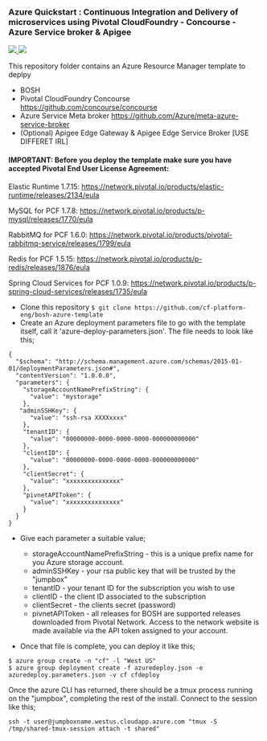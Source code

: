 
### Azure Quickstart : Continuous Integration and Delivery of microservices using Pivotal CloudFoundry - Concourse - Azure Service broker & Apigee 

<a href="https://portal.azure.com/#create/Microsoft.Template/uri/https%3A%2F%2Fraw.githubusercontent.com%2Fsysgain%2Fazurequickstarts%2Fmaster%2FPivtoalCloudFoundry-Concourse-Apigee-AzureMetaService%2Fazuredeploy.json" target="_blank">
<img src="http://azuredeploy.net/deploybutton.png"/>
</a>
<a href="http://armviz.io/#/?load=https%3A%2F%2Fraw.githubusercontent.com%2Fsysgain%2Fazurequickstarts%2Fmaster%2FPivtoalCloudFoundry-Concourse-Apigee-AzureMetaService%2Fazuredeploy.json" target="_blank">
<img src="http://armviz.io/visualizebutton.png"/>
</a>

This repository folder contains an Azure Resource Manager template to deplpy

-  BOSH 
- Pivotal CloudFoundry
 Concourse  https://github.com/concourse/concourse
- Azure Service Meta broker https://github.com/Azure/meta-azure-service-broker
- (Optional) Apigee Edge Gateway & Apigee Edge Service Broker [USE DIFFERET IRL] 


#### IMPORTANT: Before you deploy the template make sure you have accepted Pivotal End User License Agreement:

Elastic Runtime 1.7.15:
https://network.pivotal.io/products/elastic-runtime/releases/2134/eula

MySQL for PCF 1.7.8:
https://network.pivotal.io/products/p-mysql/releases/1770/eula

RabbitMQ for PCF 1.6.0:
https://network.pivotal.io/products/pivotal-rabbitmq-service/releases/1799/eula

Redis for PCF 1.5.15:
https://network.pivotal.io/products/p-redis/releases/1876/eula

Spring Cloud Services for PCF 1.0.9:
https://network.pivotal.io/products/p-spring-cloud-services/releases/1735/eula



- Clone this repository `$ git clone https://github.com/cf-platform-eng/bosh-azure-template`
- Create an Azure deployment parameters file to go with the template itself, call it 'azure-deploy-parameters.json'. The file needs to look like this;

```
{
  "$schema": "http://schema.management.azure.com/schemas/2015-01-01/deploymentParameters.json#",
  "contentVersion": "1.0.0.0",
  "parameters": {
    "storageAccountNamePrefixString": {
      "value": "mystorage"
    },
   "adminSSHKey": {
      "value": "ssh-rsa XXXXxxxx"
    },
    "tenantID": {
      "value": "00000000-0000-0000-0000-000000000000"
    },
    "clientID": {
      "value": "00000000-0000-0000-0000-000000000000"
    },
    "clientSecret": {
      "value": "xxxxxxxxxxxxxxx"
    },
    "pivnetAPIToken": {
      "value": "xxxxxxxxxxxxxxx"
    }
  }
}
```

- Give each parameter a suitable value;

    - storageAccountNamePrefixString - this is a unique prefix name for you Azure storage account.
    - adminSSHKey - your rsa public key that will be trusted by the "jumpbox"
    - tenantID - your tenant ID for the subscription you wish to use
    - clientID - the client ID associated to the subscription
    - clientSecret - the clients secret (password)
    - pivnetAPIToken - all releases for BOSH are supported releases downloaded from Pivotal Network. Access to the network website is made available via the API token assigned to your account.


- Once that file is complete, you can deploy it like this;

```
$ azure group create -n "cf" -l "West US"
$ azure group deployment create -f azuredeploy.json -e azuredeploy.parameters.json -v cf cfdeploy
```

Once the azure CLI has returned, there should be a tmux process running on the "jumpbox", completing the rest of the install. Connect to the session like this;

```
ssh -t user@jumpboxname.westus.cloudapp.azure.com "tmux -S /tmp/shared-tmux-session attach -t shared"
```

